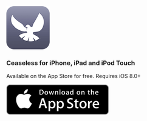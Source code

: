 <section id="download" class="box">
    <span class="image left">
      <img src="images/iphone/appicon_rounded.png"/><br/>
    </span>
    <h3>Ceaseless for iPhone, iPad and iPod Touch</h3>
    <p>Available on the App Store for free. Requires iOS 8.0+</p>
    <img src="images/appstore/Download_on_the_App_Store_Badge_US-UK_135x40.svg"/>
</section>

